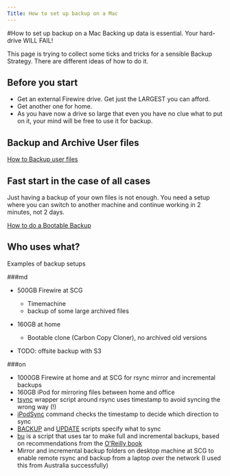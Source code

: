 ```yaml
---
Title: How to set up backup on a Mac
---
```

#How to set up backup on a Mac
Backing up data is essential. Your hard-drive WILL FAIL!

This page is trying to collect some ticks and tricks for a sensible Backup Strategy. There are different ideas of how to do it. 

## Before you start


-  Get an external Firewire drive. Get just the LARGEST you can afford. 
-  Get another one for home.
-  As you have now a drive so large that even you have no clue what to put on it, your mind will be free to use it for backup.

## Backup and Archive User files

[How to Backup user files](%base_url%/wiki/howtos/howtosetupbackuponamac/howtobackupuserfiles)

## Fast start in the case of all cases

Just having a backup of your own files is not enough. You need a setup where you can switch to another machine and continue working in 2 minutes, not 2 days. 

[How to do a Bootable Backup](%base_url%/wiki/howtos/howtosetupbackuponamac/howtodoabootablebackup)

## Who uses what?

Examples of backup setups

###md

-  500GB Firewire at SCG
	-  Timemachine
	-  backup of some large archived files

-  160GB at home
	-  Bootable clone (Carbon Copy Cloner), no archived old versions

- TODO: offsite backup with S3

###on

-  1000GB Firewire at home and at SCG for rsync mirror and incremental backups
-  160GB iPod for mirroring files between home and office
-  [tsync](https://www.iam.unibe.ch/scg/svn_repos/oscar/MacScripts/tsync) wrapper script around rsync uses timestamp to avoid syncing the wrong way (!)
-  [iPodSync](https://www.iam.unibe.ch/scg/svn_repos/oscar/MacScripts/BACKUPscripts/iPod/iPodSync.command) command checks the timestamp to decide which direction to sync
-  [BACKUP](https://www.iam.unibe.ch/scg/svn_repos/oscar/MacScripts/BACKUPscripts/iPod/BACKUP2iPod.command) and [UPDATE](https://www.iam.unibe.ch/scg/svn_repos/oscar/MacScripts/BACKUPscripts/iPod/UPDATEfromiPod.command) scripts specify what to sync
-  [bu](https://www.iam.unibe.ch/scg/svn_repos/oscar/MacScripts/bu) is a script that uses tar to make full and incremental backups, based on recommendations from the [O'Reilly book](http://www.librarything.com/work/206208/book/15404780)
-  Mirror and incremental backup folders on desktop machine at SCG to enable remote rsync and backup from a laptop over the network (I used this from Australia successfully)
